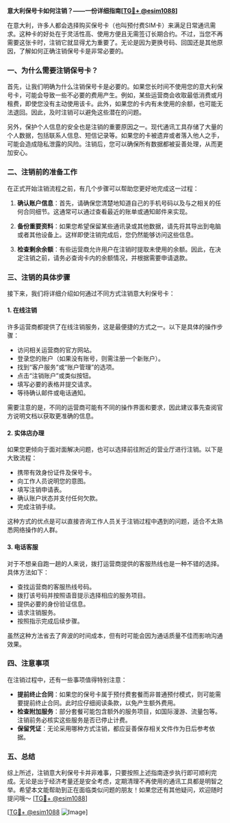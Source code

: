**意大利保号卡如何注销？——一份详细指南[[TG💪+ @esim1088](https://t.me/s/esim1088)]**

在意大利，许多人都会选择购买保号卡（也叫预付费SIM卡）来满足日常通讯需求。这种卡的好处在于灵活性高、使用方便且无需签订长期合约。不过，当您不再需要这张卡时，注销它就显得尤为重要了。无论是因为更换号码、回国还是其他原因，了解如何正确注销保号卡是非常必要的。

### 一、为什么需要注销保号卡？

首先，让我们明确为什么注销保号卡是必要的。如果您长时间不使用您的意大利保号卡，可能会导致一些不必要的费用产生。例如，某些运营商会收取最低消费或月租费，即使您没有主动使用该卡。此外，如果您的卡内有未使用的余额，也可能无法退回。因此，及时注销可以避免这些潜在的问题。

另外，保护个人信息的安全也是注销的重要原因之一。现代通讯工具存储了大量的个人数据，包括联系人信息、短信记录等。如果您的卡被遗弃或者落入他人之手，可能会造成隐私泄露的风险。注销后，您可以确保所有数据都被妥善处理，从而更加安心。

### 二、注销前的准备工作

在正式开始注销流程之前，有几个步骤可以帮助您更好地完成这一过程：

1. **确认账户信息**：首先，请确保您清楚地知道自己的手机号码以及与之相关的任何合同细节。这通常可以通过查看最近的账单或通知邮件来实现。

2. **备份重要资料**：如果您希望保留某些通讯录或其他数据，请先将其导出到电脑或者其他设备上。这样即使注销完成后，您仍然能够访问这些信息。

3. **检查剩余余额**：有些运营商允许用户在注销时提取未使用的余额。因此，在决定注销之前，请务必查询卡内的余额情况，并根据需要申请退款。

### 三、注销的具体步骤

接下来，我们将详细介绍如何通过不同方式注销意大利保号卡：

#### 1. 在线注销

许多运营商都提供了在线注销服务，这是最便捷的方式之一。以下是具体的操作步骤：

- 访问相关运营商的官方网站。
- 登录您的账户（如果没有账号，则需注册一个新账户）。
- 找到“客户服务”或“账户管理”的选项。
- 点击“注销账户”或类似按钮。
- 填写必要的表格并提交请求。
- 等待确认邮件或电话通知。

需要注意的是，不同的运营商可能有不同的操作界面和要求，因此建议事先查阅官方说明文档以获取更准确的信息。

#### 2. 实体店办理

如果您更倾向于面对面解决问题，也可以选择前往附近的营业厅进行注销。以下是大致流程：

- 携带有效身份证件及保号卡。
- 向工作人员说明您的意图。
- 填写注销申请表。
- 确认账户状态并支付任何欠款。
- 完成注销手续。

这种方式的优点是可以直接咨询工作人员关于注销过程中遇到的问题，适合不太熟悉网络操作的人群。

#### 3. 电话客服

对于不想亲自跑一趟的人来说，拨打运营商提供的客服热线也是一种不错的选择。具体方法如下：

- 查找运营商的客服热线号码。
- 拨打该号码并按照语音提示选择相应的服务项目。
- 提供必要的身份验证信息。
- 请求注销服务。
- 按照指示完成后续步骤。

虽然这种方法省去了奔波的时间成本，但有时可能会因为通话质量不佳而影响沟通效果。

### 四、注意事项

在注销过程中，还有一些事项值得特别注意：

- **提前终止合同**：如果您的保号卡属于预付费套餐而非普通预付模式，则可能需要提前终止合同。此时应仔细阅读条款，以免产生额外费用。
- **检查附加服务**：部分套餐可能包含额外的服务项目，如国际漫游、流量包等。注销前务必核实这些服务是否已停止计费。
- **保留凭证**：无论采用哪种方式注销，都应妥善保存相关文件作为日后参考依据。

### 五、总结

综上所述，注销意大利保号卡并非难事，只要按照上述指南逐步执行即可顺利完成。无论是出于经济考量还是安全考虑，定期清理不再使用的通讯工具都是明智之举。希望本文能帮助到正在面临类似问题的朋友！如果您还有其他疑问，欢迎随时提问哦～ [[TG💪+ @esim1088](https://t.me/s/esim1088)]

[[TG💪+ @esim1088](https://t.me/s/esim1088) ![Image](https://i.postimg.cc/4NQfJmqS/Snipaste-2025-05-13-00-14-12.png)]